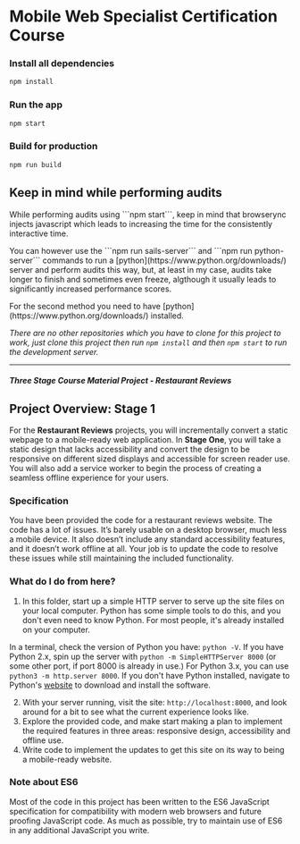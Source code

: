 # Mobile Web Specialist Certification Course

### Install all dependencies
```sh
npm install
```

### Run the app
```sh
npm start
```

### Build for production
```sh
npm run build
```

## Keep in mind while performing audits
<p>While performing audits using ```npm start```, keep in mind that browserync injects javascript which leads to increasing the time for the consistently interactive time. </p>

<p>You can however use the ```npm run sails-server``` and ```npm run python-server``` commands to run a [python](https://www.python.org/downloads/) server and perform audits this way, but, at least in my case, audits take longer to finish and sometimes even freeze, algthough it usually leads to significantly increased performance scores.</p>

<p>For the second method you need to have [python](https://www.python.org/downloads/) installed.</p>

_There are no other repositories which you have to clone for this project to work, just clone this project then run ```npm install``` and then ```npm start``` to run the development server._

---
#### _Three Stage Course Material Project - Restaurant Reviews_

## Project Overview: Stage 1

For the **Restaurant Reviews** projects, you will incrementally convert a static webpage to a mobile-ready web application. In **Stage One**, you will take a static design that lacks accessibility and convert the design to be responsive on different sized displays and accessible for screen reader use. You will also add a service worker to begin the process of creating a seamless offline experience for your users.

### Specification

You have been provided the code for a restaurant reviews website. The code has a lot of issues. It’s barely usable on a desktop browser, much less a mobile device. It also doesn’t include any standard accessibility features, and it doesn’t work offline at all. Your job is to update the code to resolve these issues while still maintaining the included functionality. 

### What do I do from here?

1. In this folder, start up a simple HTTP server to serve up the site files on your local computer. Python has some simple tools to do this, and you don't even need to know Python. For most people, it's already installed on your computer. 

In a terminal, check the version of Python you have: `python -V`. If you have Python 2.x, spin up the server with `python -m SimpleHTTPServer 8000` (or some other port, if port 8000 is already in use.) For Python 3.x, you can use `python3 -m http.server 8000`. If you don't have Python installed, navigate to Python's [website](https://www.python.org/) to download and install the software.

2. With your server running, visit the site: `http://localhost:8000`, and look around for a bit to see what the current experience looks like.
3. Explore the provided code, and make start making a plan to implement the required features in three areas: responsive design, accessibility and offline use.
4. Write code to implement the updates to get this site on its way to being a mobile-ready website.

### Note about ES6

Most of the code in this project has been written to the ES6 JavaScript specification for compatibility with modern web browsers and future proofing JavaScript code. As much as possible, try to maintain use of ES6 in any additional JavaScript you write. 



